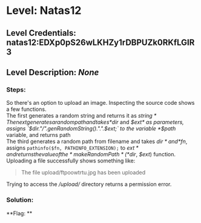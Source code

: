 # Level: Natas12
## Level Credentials: natas12:EDXp0pS26wLKHZy1rDBPUZk0RKfLGIR3
## Level Description: *None*

### Steps:
So there's an option to upload an image. Inspecting the source code shows a few functions.    
The first generates a random string and returns it as *$string*    
The next generates a random path and takes *$dir* and *$ext* as parameters, assigns `$dir."/".genRandomString().".".$ext;` to the variable *$path* variable, and returns path  
The third generates a random path from filename and takes *$dir* and *$fn*, assigns `pathinfo($fn, PATHINFO_EXTENSION);` to *$ext* and returns the value of the *makeRandomPath*(*$dir*, *$ext*) function.  
Uploading a file successfully shows something like:
> The file upload/ftpoowtrtu.jpg has been uploaded

Trying to access the */upload/* directory returns a permission error.
### Solution:
**Flag: **
